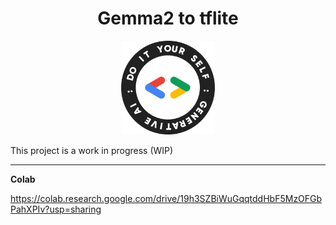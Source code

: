 <h1 align="center">Gemma2 to tflite</h1><p align="center"><img width="150" src="./assets/diy.png" /></p>

This project is a work in progress (WIP)

---

**Colab**

https://colab.research.google.com/drive/19h3SZBiWuGqqtddHbF5MzOFGbPahXPIv?usp=sharing
